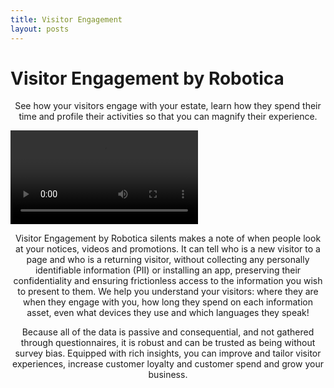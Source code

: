 ```yaml
---
title: Visitor Engagement
layout: posts
---
```

# Visitor Engagement by Robotica

<p style="text-align: center;">See how your visitors engage with your estate, learn how they spend their time and profile their activities so that you can magnify their experience.
</p>

<video controls>
  <source src="http://www.bsl.nrw/media/decide-more.mp4" type="video/mp4">
  Robotica: Make better decisions. Be a better you.  Fully automated AI: Always your best.
</video>

<p style="text-align: center;">
Visitor Engagement by Robotica silents makes a note of when people look at your notices, videos and promotions. It can tell who is a new visitor to a page and who
is a returning visitor, without collecting any personally identifiable information (PII) or installing an app, preserving their confidentiality and ensuring
frictionless access to the information you wish to present to them. We help you understand your visitors: where they are when they engage with you, how long they
spend on each information asset, even what devices they use and which languages they speak!
</p>

<p style="text-align: center;">
Because all of the data is passive and consequential, and not gathered through questionnaires, it is robust and can be trusted as being without survey bias. Equipped
with rich insights, you can improve and tailor visitor experiences, increase customer loyalty and customer spend and grow your business.
</p>
